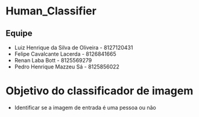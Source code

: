 # Human_Classifier

## Equipe

- Luiz Henrique da Silva de Oliveira - 8127120431
- Felipe Cavalcante Lacerda - 8126841665
- Renan Laba Bott - 8125569279
- Pedro Henrique Mazzeu Sá - 8125856022

# Objetivo do classificador de imagem

- Identificar se a imagem de entrada é uma pessoa ou não
